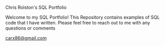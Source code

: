 Chris Rolston's SQL Portfolio

Welcome to my SQL Portfolio!  This Repository contains examples of SQL code that I have written.
Please feel free to reach out to me with any questions or comments

carx86@gmail.com

